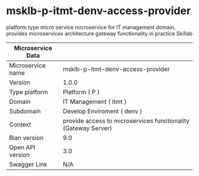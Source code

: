 # msklb-p-itmt-denv-access-provider
platform type micro service microservice for IT management domain, provides microservices architecture gateway functionality in practice Skillab

| Microservice Data |    |
|--|--|
| Microservice name | msklb-p-itmt-denv-access-provider|
| Version |1.0.0|
| Type platform | Platform ( P ) |
|	Domain |IT Management ( itmt ) |
|Subdomain| Develop Enviroment ( denv )|
|Context| provide access to microservices functionality (Gateway Server)|
|Bian version|9.0|
|Open API version| 3.0|
|Swagger Link| N/A
